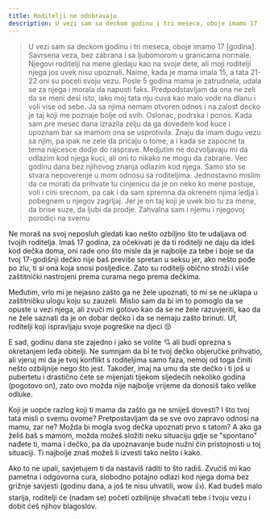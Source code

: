 ```yaml
---
title: Roditelji ne odobravaju
description: U vezi sam sa deckom godinu i tri meseca, oboje imamo 17 [godina]. Savrsena veza, bez zabrana i sa ljubomorom u granicama normale. Njegovi roditelji na mene gledaju kao na svoje dete, ali moji roditelji njega jos uvek nisu upoznali.
---
```


> U vezi sam sa deckom godinu i tri meseca, oboje imamo 17 [godina]. Savrsena veza, bez zabrana i sa ljubomorom u granicama normale. Njegovi roditelji na mene gledaju kao na svoje dete, ali moji roditelji njega jos uvek nisu upoznali. Naime, kada je mama imala 15, a tata 21-22 oni su poceli svoju vezu. Posle 5 godina mama je zatrudnela, udala se za njega i morala da napusti faks. Predpodstavljam da ona ne zeli da se meni desi isto, iako moj tata nju cuva kao malo vode na dlanu i voli vise od sebe. Ja sa njima nemam otvoren odnos i na zalost decko je taj koji me poznaje bolje od svih. Oslonac, podrska i ponos. Kada sam pre mesec dana izrazila zelju da ga dovedem kod kuce i upoznam bar sa mamom ona se usprotivila. Znaju da imam dugu vezu sa njim, pa ipak ne zele da pricaju o tome, a i kada se zapocne ta tema najcesce dodje do rasprave. Medjutim ne dozvoljavaju mi da odlazim kod njega kuci, ali oni to nikako ne mogu da zabrane. Vec godinu dana bez njihovog znanja odlazim kod njega. Samo sto se stvara nepoverenje u mom odnosu sa roditeljima. Jednostavno mislim da ce morati da prihvate tu cinjenicu da je on neko ko mene postuje, voli i cini srecnom, pa cak i da sam spremna da okrenem njima ledja i pobegnem u njegov zagrljaj. Jer je on taj koji je uvek bio tu za mene, da brise suze, da ljubi da prodje. Zahvalna sam i njemu i njegovoj porodici na svemu

Ne moraš na svoj neposluh gledati kao nešto ozbiljno što te udaljava od tvojih roditelja. Imaš 17 godina, za očekivati je da ti roditelji ne daju da ideš kod dečka doma, oni rade ono što misle da je najbolje za tebe i boje se da tvoj 17-godišnji dečko nije baš previše spretan u seksu jer, ako nešto pođe po zlu, ti si ona koja snosi posljedice. Zato su roditelji obično stroži i više zaštitnički nastrojeni prema curama nego prema dečkima.

Međutim, vrlo mi je nejasno zašto ga ne žele upoznati, to mi se ne uklapa u zaštitničku ulogu koju su zauzeli. Mislio sam da bi im to pomoglo da se opuste u vezi njega, ali zvuči mi gotovo kao da se ne žele razuvjeriti, kao da ne žele saznati da je on dobar dečko i da se nemaju zašto brinuti. Uf, roditelji koji ispravljaju svoje pogreške na djeci :unamused:

E sad, godinu dana ste zajedno i jako se volite :cupid: ali budi oprezna s okretanjem leđa obitelji. Ne sumnjam da bi te tvoj dečko objeručke prihvatio, ali vjeruj mi da je tvoj konflikt s roditeljima samo faza, nemoj od toga činiti nešto ozbiljnije nego što jest. Također, imaj na umu da ste dečko i ti još u pubertetu i drastično ćete se mijenjati tijekom sljedećih nekoliko godina (pogotovo on), zato ovo možda nije najbolje vrijeme da donosiš tako velike odluke.

Koji je uopće razlog koji ti mama da zašto ga ne smiješ dovesti? I što tvoj tata misli o svemu ovome? Pretpostavljam da se sve ovo zapravo odnosi na mamu, zar ne? Možda bi mogla svog dečka upoznati prvo s tatom? A ako ga želiš baš s mamom, možda možeš složiti neku situaciju gdje se "spontano" nađete ti, mama i dečko, pa da upoznavanje bude nužni čin pristojnosti u toj situaciji. Ti najbolje znaš možeš li izvesti tako nešto i kako.

Ako to ne upali, savjetujem ti da nastaviš raditi to što radiš. Zvučiš mi kao pametna i odgovorna cura, slobodno potajno odlazi kod njega doma bez grižnje savjesti (godinu dana, a još te nisu uhvatili, wow :+1:). Kad budeš malo starija, roditelji će (nadam se) početi ozbiljnije shvaćati tebe i tvoju vezu i dobit ćeš njihov blagoslov.
